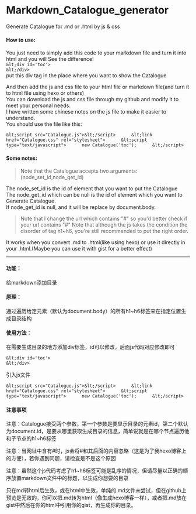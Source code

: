 # Markdown_Catalogue_generator
Generate Catalogue for .md or .html by js &amp; css
#### How to use:     
You just need to simply add this code to your markdown file and turn it into html and you will See the difference!    
``&lt;div id='toc'>``      
``&lt;/div>``    
put this div tag in the place where you want to show the Catalogue

And then add the js and css file to your html file or markdown file(and turn it to html file using hexo or others)    
You can download the js and css file through my github and modify it to meet your personal needs.    
I have written some chinese notes on the js file to make it easier to understand.    
You should use the file like this:   

``&lt;script src="Catalogue.js">&lt;/script>     
&lt;link href="Catalogue.css" rel="stylesheet">     
&lt;script type="text/javascript">     
	new Catalogue('toc');     
&lt;/script>``    

#### Some notes:     

> Note that the Catalogue accepts two arguments:(node_set_id,node_get_id)     

The node_set_id is the id of element that you want to put the Catalogue     
The node_get_id which can be null is the id of element which you want to Generate Catalogue.     
If node_get_id is null, and it will be replace by document.body.     
> Note that I change the url which contains "#" so you'd better check if your url contains "#"
> Note that although the js takes the condition the disorder of tag h1~h6, you're still recommended to put the right order.

It works when you convert .md to .html(like using hexo) or use it directly in your .html.(Maybe you can use it with gist for a better effect)

---     
#### 功能：     
给markdown添加目录
#### 原理：      
通过遍历给定元素（默认为document.body）的所有h1~h6标签来在指定位置生成目录结构     
#### 使用方法：          
在需要生成目录的地方添加div标签，id可以修改，后面js代码对应修改即可      

``&lt;div id='toc'>``       
``&lt;/div>``

引入js文件       

``&lt;script src="Catalogue.js">&lt;/script>     
&lt;link href="Catalogue.css" rel="stylesheet">     
&lt;script type="text/javascript">     
	new Catalogue('toc');     
&lt;/script>``     

#### 注意事项     

注意：Catalogue接受两个参数，第一个参数是要显示目录的元素id，第二个默认为document.id，是要从哪里获取生成目录的信息，简单说就是在哪个节点遍历他和子节点的h1~h6标签     

注意：当网址中含有#时，js会将#和其后面的内容忽略（这是为了我hexo博客上的方便），若你遇到问题，请检查是不是这个原因        

注意：虽然这个js代码考虑了h1~h6标签可能是乱序的情况，但请尽量以正确的顺序放置markdown文件中的标题，以生成你想要的目录

只在md转html后生效，或在html中生效，单纯的.md文件未尝试，但在github上预览是无效的，你可以把.md转为html（像生成hexo博客一样），或者把.md放在gist中然后在你的html中引用你的gist，再生成你的目录。
